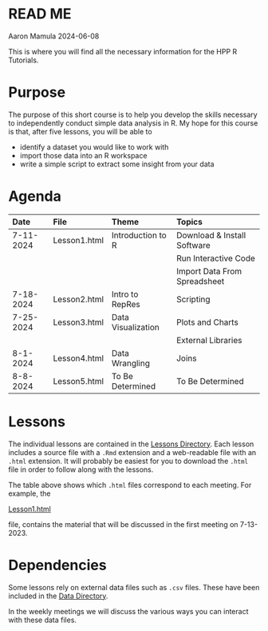 READ ME
================
Aaron Mamula
2024-06-08

This is where you will find all the necessary information for the HPP R
Tutorials.

# Purpose

The purpose of this short course is to help you develop the skills
necessary to independently conduct simple data analysis in R. My hope
for this course is that, after five lessons, you will be able to

- identify a dataset you would like to work with
- import those data into an R workspace
- write a simple script to extract some insight from your data

# Agenda

<table>
<thead>
<tr>
<th style="text-align:left;">
Date
</th>
<th style="text-align:left;">
File
</th>
<th style="text-align:left;">
Theme
</th>
<th style="text-align:left;">
Topics
</th>
</tr>
</thead>
<tbody>
<tr>
<td style="text-align:left;">
7-11-2024
</td>
<td style="text-align:left;">
Lesson1.html
</td>
<td style="text-align:left;">
Introduction to R
</td>
<td style="text-align:left;">
Download & Install Software
</td>
</tr>
<tr>
<td style="text-align:left;">
</td>
<td style="text-align:left;">
</td>
<td style="text-align:left;">
</td>
<td style="text-align:left;">
Run Interactive Code
</td>
</tr>
<tr>
<td style="text-align:left;">
</td>
<td style="text-align:left;">
</td>
<td style="text-align:left;">
</td>
<td style="text-align:left;">
Import Data From Spreadsheet
</td>
</tr>
<tr>
<td style="text-align:left;">
7-18-2024
</td>
<td style="text-align:left;">
Lesson2.html
</td>
<td style="text-align:left;">
Intro to RepRes
</td>
<td style="text-align:left;">
Scripting
</td>
</tr>
<tr>
<td style="text-align:left;">
7-25-2024
</td>
<td style="text-align:left;">
Lesson3.html
</td>
<td style="text-align:left;">
Data Visualization
</td>
<td style="text-align:left;">
Plots and Charts
</td>
</tr>
<tr>
<td style="text-align:left;">
</td>
<td style="text-align:left;">
</td>
<td style="text-align:left;">
</td>
<td style="text-align:left;">
External Libraries
</td>
</tr>
<tr>
<td style="text-align:left;">
8-1-2024
</td>
<td style="text-align:left;">
Lesson4.html
</td>
<td style="text-align:left;">
Data Wrangling
</td>
<td style="text-align:left;">
Joins
</td>
</tr>
<tr>
<td style="text-align:left;">
8-8-2024
</td>
<td style="text-align:left;">
Lesson5.html
</td>
<td style="text-align:left;">
To Be Determined
</td>
<td style="text-align:left;">
To Be Determined
</td>
</tr>
</tbody>
</table>

# Lessons

The individual lessons are contained in the [Lessons
Directory](https://github.com/aaronmams/HPP-R-Group-2023/tree/master/Lessons).
Each lesson includes a source file with a `.Rmd` extension and a
web-readable file with an `.html` extension. It will probably be easiest
for you to download the `.html` file in order to follow along with the
lessons.

The table above shows which `.html` files correspond to each meeting.
For example, the

[Lesson1.html](https://github.com/aaronmams/HPP-R-Group/tree/master/Lessons)

file, contains the material that will be discussed in the first meeting
on 7-13-2023.

# Dependencies

Some lessons rely on external data files such as `.csv` files. These
have been included in the [Data
Directory](https://github.com/aaronmams/HPP-R-Group-2023/tree/master/Data).

In the weekly meetings we will discuss the various ways you can interact
with these data files.
